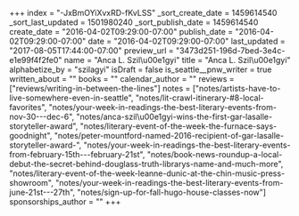 +++
index = "-JxBmOYiXvxRD-fKvLSS"
_sort_create_date = 1459614540
_sort_last_updated = 1501980240
_sort_publish_date = 1459614540
create_date = "2016-04-02T09:29:00-07:00"
publish_date = "2016-04-02T09:29:00-07:00"
date = "2016-04-02T09:29:00-07:00"
last_updated = "2017-08-05T17:44:00-07:00"
preview_url = "3473d251-196d-7bed-3e4c-e1e99f4f2fe0"
name = "Anca L. Szil\u00e1gyi"
title = "Anca L. Szil\u00e1gyi"
alphabetize_by = "szilagyi"
isDraft = false
is_seattle__pnw_writer = true
written_about = ""
books = ""
calendar_author = ""
reviews = ["reviews/writing-in-between-the-lines"]
notes = ["notes/artists-have-to-live-somewhere-even-in-seattle", "notes/lit-crawl-itinerary-#8-local-favorites", "notes/your-week-in-readings-the-best-literary-events-from-nov-30---dec-6", "notes/anca-szil\u00e1gyi-wins-the-first-gar-lasalle-storyteller-award", "notes/literary-event-of-the-week-the-furnace-says-goodnight", "notes/peter-mountford-named-2016-recipient-of-gar-lasalle-storyteller-award-", "notes/your-week-in-readings-the-best-literary-events-from-february-15th---february-21st", "notes/book-news-roundup-a-local-debut-the-secret-behind-douglass-truth-librarys-name-and-much-more", "notes/literary-event-of-the-week-leanne-dunic-at-the-chin-music-press-showroom", "notes/your-week-in-readings-the-best-literary-events-from-june-21st---27th", "notes/sign-up-for-fall-hugo-house-classes-now"]
sponsorships_author = ""
+++

